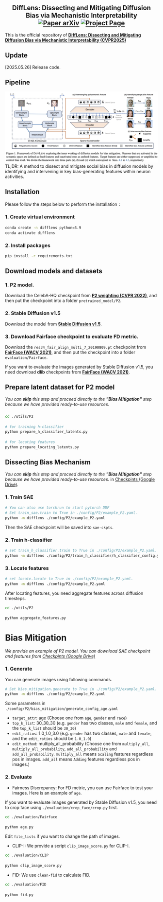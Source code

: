 <h2 align="center">
  <b>DiffLens: Dissecting and Mitigating Diffusion Bias via Mechanistic Interpretability</b>

<div align="center">
    <a href="https://arxiv.org/abs/2503.20483" target="_blank">
    <img src="https://img.shields.io/badge/Paper-arXiv-green" alt="Paper arXiv"></a>
    <a href="https://foundation-model-research.github.io/difflens" target="_blank">
    <img src="https://img.shields.io/badge/Page-DiffLens-blue" alt="Project Page"/></a>
</div>
</h2>

This is the official repository of [**DiffLens: Dissecting and Mitigating Diffusion Bias via Mechanistic Interpretability (CVPR2025)**](https://arxiv.org/abs/2503.20483)

## Update
[2025.05.26] Release code.

## Pipeline
![](assets/pipeline.jpg)
TL;DR: A method to dissect and mitigate social bias in diffusion models by identifying and intervening in key bias-generating features within neuron activities.


## Installation

Please follow the steps below to perform the installation：

### 1. Create virtual environment
```bash
conda create -n difflens python=3.9
conda activate difflens
```

### 2. Install packages
```bash
pip install -r requirements.txt
```

## Download models and datasets

### 1. P2 model.
Download the CelebA-HQ checkpoint from [**P2 weighting (CVPR 2022)**](https://drive.google.com/drive/folders/1bcWh3XuQzdct4-UPTrIX-lvs47OiLaOM?usp=sharing), and then put the checkpoint into a folder `pretrained_model/P2`.

### 2. Stable Diffusion v1.5
Download the model from [**Stable Diffusion v1.5**](https://huggingface.co/stable-diffusion-v1-5/stable-diffusion-v1-5).

### 3. Download Fairface checkpoint to evaluate FD metric.
Download the `res34_fair_align_multi_7_20190809.pt` checkpoint from [**FairFace (WACV 2021)**](https://drive.google.com/drive/folders/1F_pXfbzWvG-bhCpNsRj6F_xsdjpesiFu), and then put the checkpoint into a folder `evaluation/Fairface`.

If you want to evaluate the images generated by Stable Diffusion v1.5, you need download **dlib** checkpoints from [**FairFace (WACV 2021)**](https://github.com/dchen236/FairFace).

## Prepare latent dataset for P2 model
*You can ***skip*** this step and proceed directly to the **"Bias Mitigation"** step because we have provided ready-to-use resources.*

### 
```bash
cd ./utils/P2

# for training h-classifier
python prepare_h_classifier_latents.py

# for locating features
python prepare_locating_latents.py
```

## Dissecting Bias Mechanism
*You can ***skip*** this step and proceed directly to the **"Bias Mitigation"** step because we have provided ready-to-use resources.* in [Checkpints (Google Drive)](https://drive.google.com/drive/folders/1VxfXj4RO-tnxzTQ3LiuBmTGXAtEnkRtm?usp=drive_link).

### 1. Train SAE
```bash
# You can also use torchrun to start pytorch DDP
# Set train_sae.train to True in ./config/P2/example_P2.yaml.
python -m difflens ./config/P2/example_P2.yaml
```
Then the SAE checkpoint will be saved into `sae-ckpts`.

### 2. Train h-classifier
```bash
# set train_h_classifier.train to True in ./config/P2/example_P2.yaml.
python -m difflens ./config/P2/train_h_classifier/h_classifier_config.yaml
```

### 3. Locate features
```bash
# set locate.locate to True in ./config/P2/example_P2.yaml.
python -m difflens ./config/P2/example_P2.yaml
```

After locating features, you need aggregate features across diffusion timesteps.
```bash
cd ./utils/P2

python aggregate_features.py
```

# Bias Mitigation
*We provide an example of P2 model.*
*You can download SAE checkpoint and features from [Checkpints (Google Drive)](https://drive.google.com/drive/folders/1VxfXj4RO-tnxzTQ3LiuBmTGXAtEnkRtm?usp=drive_link)*

### 1. Generate
You can generate images using following commands.

```bash
# Set bias_mitigation.generate to True in ./config/P2/example_P2.yaml.
python -m difflens ./config/P2/example_P2.yaml
```

Some parameters in `./config/P2/bias_mitigation/generate_config_age.yaml`

- `target_attr`: age (Choose one from `age`, `gender` and `race`)
- `top_k_list`: 30_30_30 (e.g. `gender` has two classes, `male` and `female`, and the `top_k_list` should be `30_30`)
- `edit_ratios`: 1.0_1.0_3.0 (e.g. `gender` has two classes, `male` and `female`, and the `edit_ratios` should be `1.0_1.0`)
- `edit_method`: multiply_all_probability (Choose one from `multiply_all`, `multiply_all_probability`, `add_all_probability` and `add_all_probability`. `multiply_all` means `Scaling` features regardless pos in images. `add_all` means `Adding` features regardless pos in images.)

### 2. Evaluate
- Fairness Discrepancy:
For FD metric, you can use Fairface to test your images. Here is an example of `age`.

If you want to evaluate images generated by Stable Diffusion v1.5, you need to crop face using `./evaluation/crop_face/crop.py` first.

```bash
cd ./evaluation/Fairface

python age.py
```

Edit `file_lists` if you want to change the path of images.

- CLIP-I:
We provide a script `clip_image_score.py` for CLIP-I.

```bash
cd ./evaluation/CLIP

python clip_image_score.py
```

- FID:
We use `clean-fid` to calculate FID.

```bash
cd ./evaluation/FID

python fid.py
```